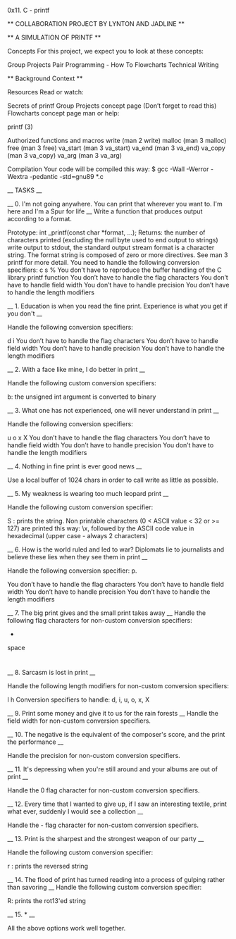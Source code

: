 0x11. C - printf

** COLLABORATION PROJECT BY LYNTON AND JADLINE **

** A SIMULATION OF PRINTF **

Concepts
For this project, we expect you to look at these concepts:

Group Projects
Pair Programming - How To
Flowcharts
Technical Writing

** Background Context **

Resources
Read or watch:

Secrets of printf
Group Projects concept page (Don’t forget to read this)
Flowcharts concept page
man or help:

printf (3)

Authorized functions and macros
write (man 2 write)
malloc (man 3 malloc)
free (man 3 free)
va_start (man 3 va_start)
va_end (man 3 va_end)
va_copy (man 3 va_copy)
va_arg (man 3 va_arg)

Compilation
Your code will be compiled this way:
$ gcc -Wall -Werror -Wextra -pedantic -std=gnu89 *.c

__ TASKS __

__ 0. I'm not going anywhere. You can print that wherever you want to. I'm here and I'm a Spur for life __
Write a function that produces output according to a format.

Prototype: int _printf(const char *format, ...);
Returns: the number of characters printed (excluding the null byte used to end output to strings)
write output to stdout, the standard output stream
format is a character string. The format string is composed of zero or more directives. See man 3 printf for more detail. You need to handle the following conversion specifiers:
c
s
%
You don’t have to reproduce the buffer handling of the C library printf function
You don’t have to handle the flag characters
You don’t have to handle field width
You don’t have to handle precision
You don’t have to handle the length modifiers

__ 1. Education is when you read the fine print. Experience is what you get if you don't __


Handle the following conversion specifiers:

d
i
You don’t have to handle the flag characters
You don’t have to handle field width
You don’t have to handle precision
You don’t have to handle the length modifiers

__ 2. With a face like mine, I do better in print __

Handle the following custom conversion specifiers:

b: the unsigned int argument is converted to binary

__ 3. What one has not experienced, one will never understand in print __

Handle the following conversion specifiers:

u
o
x
X
You don’t have to handle the flag characters
You don’t have to handle field width
You don’t have to handle precision
You don’t have to handle the length modifiers

__ 4. Nothing in fine print is ever good news __

Use a local buffer of 1024 chars in order to call write as little as possible.

__ 5. My weakness is wearing too much leopard print __

Handle the following custom conversion specifier:

S : prints the string.
Non printable characters (0 < ASCII value < 32 or >= 127) are printed this way: \x, followed by the ASCII code value in hexadecimal (upper case - always 2 characters)

__ 6. How is the world ruled and led to war? Diplomats lie to journalists and believe these lies when they see them in print __

Handle the following conversion specifier: p.

You don’t have to handle the flag characters
You don’t have to handle field width
You don’t have to handle precision
You don’t have to handle the length modifiers

__ 7. The big print gives and the small print takes away __
Handle the following flag characters for non-custom conversion specifiers:

+
space
#

__ 8. Sarcasm is lost in print __

Handle the following length modifiers for non-custom conversion specifiers:

l
h
Conversion specifiers to handle: d, i, u, o, x, X

__ 9. Print some money and give it to us for the rain forests __
Handle the field width for non-custom conversion specifiers.

__ 10. The negative is the equivalent of the composer's score, and the print the performance __

Handle the precision for non-custom conversion specifiers.

__ 11. It's depressing when you're still around and your albums are out of print __

Handle the 0 flag character for non-custom conversion specifiers.

__ 12. Every time that I wanted to give up, if I saw an interesting textile, print what ever, suddenly I would see a collection __

Handle the - flag character for non-custom conversion specifiers.

__ 13. Print is the sharpest and the strongest weapon of our party __

Handle the following custom conversion specifier:

r : prints the reversed string

__ 14. The flood of print has turned reading into a process of gulping rather than savoring __
Handle the following custom conversion specifier:

R: prints the rot13'ed string

__ 15. * __

All the above options work well together.

